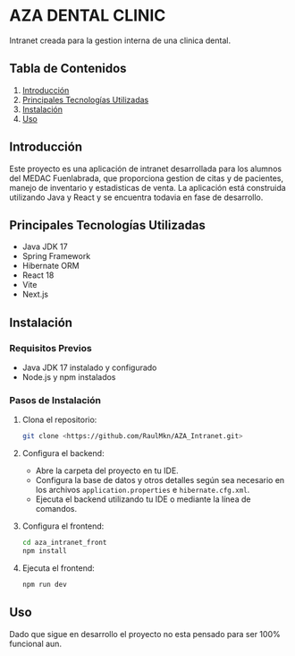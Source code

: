 # AZA DENTAL CLINIC

Intranet creada para la gestion interna de una clinica dental.

## Tabla de Contenidos

1. [Introducción](#introducción)
2. [Principales Tecnologías Utilizadas](#tecnologías-utilizadas)
3. [Instalación](#instalación)
4. [Uso](#uso)


## Introducción

Este proyecto es una aplicación de intranet desarrollada para los alumnos del MEDAC Fuenlabrada, que proporciona gestion de citas y de pacientes, manejo de inventario y estadisticas de venta. La aplicación está construida utilizando Java y React y se encuentra todavia en fase de desarrollo.

## Principales Tecnologías Utilizadas

- Java JDK 17
- Spring Framework
- Hibernate ORM
- React 18
- Vite
- Next.js

## Instalación

### Requisitos Previos
- Java JDK 17 instalado y configurado
- Node.js y npm instalados

### Pasos de Instalación

1. Clona el repositorio:

   ```bash
   git clone <https://github.com/RaulMkn/AZA_Intranet.git>
   ```

2. Configura el backend:

   - Abre la carpeta del proyecto en tu IDE.
   - Configura la base de datos y otros detalles según sea necesario en los archivos `application.properties` e `hibernate.cfg.xml`.
   - Ejecuta el backend utilizando tu IDE o mediante la línea de comandos.

3. Configura el frontend:

   ```bash
   cd aza_intranet_front
   npm install
   ```

4. Ejecuta el frontend:

   ```bash
   npm run dev
   ```

## Uso

Dado que sigue en desarrollo el proyecto no esta pensado para ser 100% funcional aun.